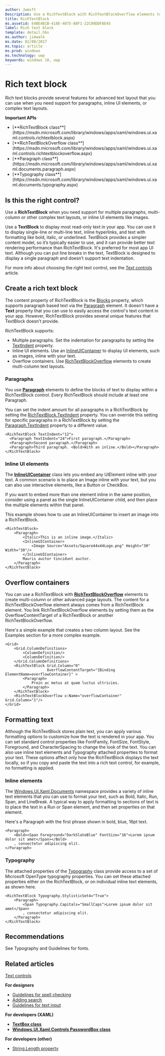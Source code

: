 ---author: JwmsftDescription: Use a RichTextBlock with RichTextBlockOverflow elements to create advanced text layouts.title: RichTextBlockms.assetid: E4BE4B1B-418E-4075-88F1-22C09DDF8E45label: Rich text blocktemplate: detail.hbsms.author: jimwalkms.date: 02/08/2017ms.topic: articlems.prod: windowsms.technology: uwpkeywords: windows 10, uwp---# Rich text block<link rel="stylesheet" href="https://az835927.vo.msecnd.net/sites/uwp/Resources/css/custom.css"> Rich text blocks provide several features for advanced text layout that you can use when you need support for paragraphs, inline UI elements, or complex text layouts.<div class="important-apis" ><b>Important APIs</b><br/><ul><li>[**RichTextBlock class**](https://msdn.microsoft.com/library/windows/apps/xaml/windows.ui.xaml.controls.richtextblock.aspx)</li><li>[**RichTextBlockOverflow class**](https://msdn.microsoft.com/library/windows/apps/xaml/windows.ui.xaml.controls.richtextblockoverflow.aspx)</li><li>[**Paragraph class**](https://msdn.microsoft.com/library/windows/apps/xaml/windows.ui.xaml.documents.paragraph.aspx)</li><li> [**Typography class**](https://msdn.microsoft.com/library/windows/apps/xaml/windows.ui.xaml.documents.typography.aspx)</li></ul></div>## Is this the right control?Use a **RichTextBlock** when you need support for multiple paragraphs, multi-column or other complex text layouts, or inline UI elements like images.Use a **TextBlock** to display most read-only text in your app. You can use it to display single-line or multi-line text, inline hyperlinks, and text with formatting like bold, italic, or underlined. TextBlock provides a simpler content model, so it’s typically easier to use, and it can provide better text rendering performance than RichTextBlock. It's preferred for most app UI text. Although you can put line breaks in the text, TextBlock is designed to display a single paragraph and doesn’t support text indentation.For more info about choosing the right text control, see the [Text controls](text-controls.md) article.## Create a rich text blockThe content property of RichTextBlock is the [Blocks](https://msdn.microsoft.com/library/windows/apps/xaml/windows.ui.xaml.controls.richtextblock.blocks.aspx) property, which supports paragraph based text via the [Paragraph](https://msdn.microsoft.com/library/windows/apps/xaml/windows.ui.xaml.documents.paragraph.aspx) element. It doesn't have a **Text** property that you can use to easily access the control's text content in your app. However, RichTextBlock provides several unique features that TextBlock doesn’t provide. RichTextBlock supports:- Multiple paragraphs. Set the indentation for paragraphs by setting the [TextIndent](https://msdn.microsoft.com/library/windows/apps/xaml/windows.ui.xaml.controls.richtextblock.textindent.aspx) property.- Inline UI elements. Use an [InlineUIContainer](https://msdn.microsoft.com/library/windows/apps/xaml/windows.ui.xaml.documents.inlineuicontainer.aspx) to display UI elements, such as images, inline with your text.- Overflow containers. Use [RichTextBlockOverflow](https://msdn.microsoft.com/library/windows/apps/xaml/windows.ui.xaml.controls.richtextblockoverflow.aspx) elements to create multi-column text layouts.### ParagraphsYou use [**Paragraph**](https://msdn.microsoft.com/library/windows/apps/xaml/windows.ui.xaml.documents.paragraph.aspx) elements to define the blocks of text to display within a RichTextBlock control. Every RichTextBlock should include at least one Paragraph. You can set the indent amount for all paragraphs in a RichTextBlock by setting the [RichTextBlock.TextIndent](https://msdn.microsoft.com/library/windows/apps/xaml/windows.ui.xaml.controls.richtextblock.textindent.aspx) property. You can override this setting for specific paragraphs in a RichTextBlock by setting the [Paragraph.TextIndent](https://msdn.microsoft.com/library/windows/apps/xaml/windows.ui.xaml.documents.paragraph.textindent.aspx) property to a different value.```xaml<RichTextBlock TextIndent="12">  <Paragraph TextIndent="24">First paragraph.</Paragraph>  <Paragraph>Second paragraph.</Paragraph>  <Paragraph>Third paragraph. <Bold>With an inline.</Bold></Paragraph></RichTextBlock>```### Inline UI elementsThe [**InlineUIContainer**](https://msdn.microsoft.com/library/windows/apps/xaml/windows.ui.xaml.documents.inlineuicontainer.aspx) class lets you embed any UIElement inline with your text. A common scenario is to place an Image inline with your text, but you can also use interactive elements, like a Button or CheckBox.If you want to embed more than one element inline in the same position, consider using a panel as the single InlineUIContainer child, and then place the multiple elements within that panel.This example shows how to use an InlineUIContainer to insert an image into a RichTextBlock. ```xaml<RichTextBlock>    <Paragraph>        <Italic>This is an inline image.</Italic>        <InlineUIContainer>            <Image Source="Assets/Square44x44Logo.png" Height="30" Width="30"/>        </InlineUIContainer>        Mauris auctor tincidunt auctor.    </Paragraph></RichTextBlock>```## Overflow containersYou can use a RichTextBlock with [**RichTextBlockOverflow**](https://msdn.microsoft.com/library/windows/apps/xaml/windows.ui.xaml.controls.richtextblockoverflow.aspx) elements to create multi-column or other advanced page layouts. The content for a RichTextBlockOverflow element always comes from a RichTextBlock element. You link RichTextBlockOverflow elements by setting them as the OverflowContentTarget of a RichTextBlock or another RichTextBlockOverflow.Here's a simple example that creates a two column layout. See the Examples section for a more complex example.```xaml<Grid>    <Grid.ColumnDefinitions>        <ColumnDefinition/>        <ColumnDefinition/>    </Grid.ColumnDefinitions>    <RichTextBlock Grid.Column="0"                    OverflowContentTarget="{Binding ElementName=overflowContainer}" >        <Paragraph>            Proin ac metus at quam luctus ultricies.        </Paragraph>    </RichTextBlock>    <RichTextBlockOverflow x:Name="overflowContainer" Grid.Column="1"/></Grid>```## Formatting textAlthough the RichTextBlock stores plain text, you can apply various formatting options to customize how the text is rendered in your app. You can set standard control properties like FontFamily, FontSize, FontStyle, Foreground, and CharacterSpacing to change the look of the text. You can also use inline text elements and Typography attached properties to format your text. These options affect only how the RichTextBlock displays the text locally, so if you copy and paste the text into a rich text control, for example, no formatting is applied.### Inline elementsThe [Windows.UI.Xaml.Documents](https://msdn.microsoft.com/library/windows/apps/xaml/windows.ui.xaml.documents.aspx) namespace provides a variety of inline text elements that you can use to format your text, such as Bold, Italic, Run, Span, and LineBreak. A typical way to apply formatting to sections of text is to place the text in a Run or Span element, and then set properties on that element.Here's a Paragraph with the first phrase shown in bold, blue, 16pt text.```xaml<Paragraph>    <Bold><Span Foreground="DarkSlateBlue" FontSize="16">Lorem ipsum dolor sit amet</Span></Bold>    , consectetur adipiscing elit.</Paragraph>```### TypographyThe attached properties of the [Typography](https://msdn.microsoft.com/library/windows/apps/xaml/windows.ui.xaml.documents.typography.aspx) class provide access to a set of Microsoft OpenType typography properties. You can set these attached properties either on the RichTextBlock, or on individual inline text elements, as shown here.```xaml<RichTextBlock Typography.StylisticSet4="True">    <Paragraph>        <Span Typography.Capitals="SmallCaps">Lorem ipsum dolor sit amet</Span>        , consectetur adipiscing elit.    </Paragraph></RichTextBlock>```## RecommendationsSee Typography and Guidelines for fonts.## Related articles[Text controls](text-controls.md)**For designers**- [Guidelines for spell checking](spell-checking-and-prediction.md)- [Adding search](https://msdn.microsoft.com/library/windows/apps/hh465231)- [Guidelines for text input](text-controls.md)**For developers (XAML)**- [**TextBox class**](https://msdn.microsoft.com/library/windows/apps/br209683)- [**Windows.UI.Xaml.Controls PasswordBox class**](https://msdn.microsoft.com/library/windows/apps/br227519)**For developers (other)**- [String.Length property](https://msdn.microsoft.com/library/system.string.length(v=vs.110).aspx)